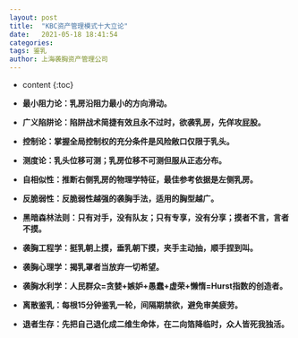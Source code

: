 ```yaml
---
layout: post
title:  "KBC资产管理模式十大立论"
date:   2021-05-18 18:41:54
categories: 
tags: 鉴乳
author: 上海袭胸资产管理公司
---
```


* content
{:toc}

* **最小阻力论：乳房沿阻力最小的方向滑动。**
* **广义陷阱论：陷阱战术简捷有效且永不过时，欲袭乳房，先佯攻屁股。**
* **控制论：掌握全局控制权的充分条件是风险敞口仅限于乳头。**
* **测度论：乳头位移可测；乳房位移不可测但服从正态分布。**
* **自相似性：推断右侧乳房的物理学特征，最佳参考依据是左侧乳房。**
* **反脆弱性：反脆弱性越强的袭胸手法，适用的胸型越广。**
* **黑暗森林法则：只有对手，没有队友；只有专享，没有分享；摸者不言，言者不摸。**
* **袭胸工程学：挺乳朝上摸，垂乳朝下摸，夹手主动抽，顺手捏到叫。**
* **袭胸心理学：揭乳罩者当放弃一切希望。**
* **袭胸水利学：人民群众=贪婪+嫉妒+愚蠢+虚荣+懒惰=Hurst指数的创造者。**
* **离散鉴乳：每根15分钟鉴乳一轮，间隔期禁欲，避免审美疲劳。**
* **退者生存：先把自己退化成二维生命体，在二向箔降临时，众人皆死我独活。**
